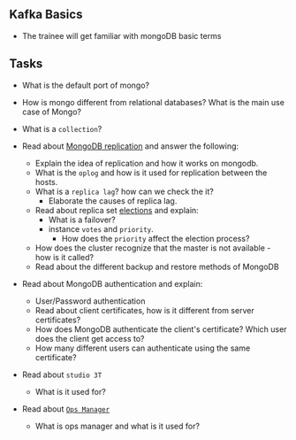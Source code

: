 ## Kafka Basics

- The trainee will get familiar with mongoDB basic terms

## Tasks

* What is the default port of mongo?
* How is mongo different from relational databases? What is the main use case of Mongo?
* What is a `collection`?
* Read about [MongoDB replication](https://docs.mongodb.com/manual/replication/) and answer the following: 
  * Explain the idea of replication and how it works on mongodb.
  * What is the `oplog` and how is it used for replication between the hosts.   
  * What is a `replica lag`? how can we check the it? 
      * Elaborate the causes of replica lag.
  * Read about replica set [elections](https://docs.mongodb.com/manual/core/replica-set-elections/) and explain: 
    * What is a failover?
    * instance `votes` and `priority`.
      * How does the `priority` affect the election process?
  * How does the cluster recognize that the master is not available - how is it called?
  * Read about the different backup and restore methods of MongoDB
* Read about MongoDB authentication and explain:
  * User/Password authentication
  * Read about client certificates, how is it different from server certificates?
  * How does MongoDB authenticate the client's certificate? Which user does the client get access to?
  * How many different users can authenticate using the same certificate? 

 * Read about `studio 3T` 
   * What is it used for? 
* Read about [`Ops Manager`](https://docs.opsmanager.mongodb.com/current/)
   * What is ops manager and what is it used for?


 
